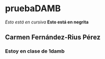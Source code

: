 # pruebaDAMB
*Esto está en cursiva*
**Esto está en negrita**
## Carmen Fernández-Rius Pérez
### Estoy en clase de 1damb
